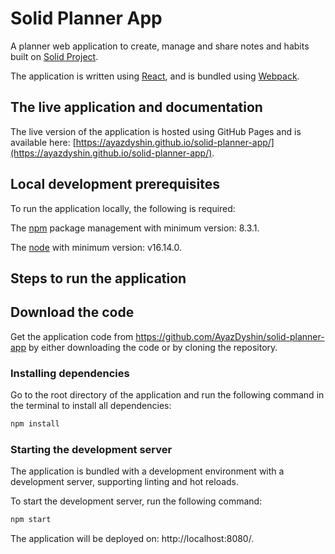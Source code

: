 # Solid Planner App

A planner web application to create, manage and share notes and habits built on [Solid Project](https://solidproject.org/).
  
The application is written using [React](https://reactjs.org/),
and is bundled using [Webpack](https://webpack.js.org/).
## The live application and documentation

The live version of the application is hosted using GitHub Pages and is available here: [https://ayazdyshin.github.io/solid-planner-app/](https://ayazdyshin.github.io/solid-planner-app/).

## Local development prerequisites

To run the application locally, the following is required:

 The [npm](https://docs.npmjs.com/downloading-and-installing-node-js-and-npm) package management with minimum version: 8.3.1.
 
The [node](https://nodejs.org/en/download/) with minimum version: v16.14.0.

## Steps to run the application
## Download the code

Get the application code from https://github.com/AyazDyshin/solid-planner-app by either downloading the code or by cloning the repository.
### Installing dependencies

Go to the root directory of the application and run the following command in the terminal to install all dependencies:
```bash
npm install
```

### Starting the development server
The application is bundled with a development environment with a development server, supporting linting and hot reloads.

To start the development server, run the following command:

```bash
npm start
```
The application will be deployed on: http://localhost:8080/.
